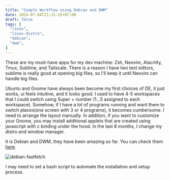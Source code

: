 ```yaml
---
title: "Simple Workflow using Debian and DWM"
date: 2024-07-04T21:21:15+07:00
draft: false
tags: [
  "linux",
  "linux-distro",
  "debian",
  "dwm",
]
---
```


These are my must-have apps for my dev machine: Zsh, Neovim, Alacritty, Tmux, Sublime, and Tailscale. 
There is a reason I have two text editors, sublime is really good at opening big files, so I'll keep it until Neovim can handle big files.

Ubuntu and Gnome have always been become my first choices of DE, it just works, ui feels intuitive, and it looks good.
I used to have 4-5 workspaces that I could switch using Super + number (1...5 assigned to each workspace).
Somehow, if I have a lot of programs running and want them to switch places(one screen with 3 or 4 programs), it becomes cumbersome.
I need to arrange the layout manually.
In addition, if you want to customize your Gnome, you may install additional applets that are created using javascript with c binding under the hood.
In the last 8 months, I change my distro and window manager. 

It is Debian and DWM, they have been amazing so far.
You can check them [here](https://github.com/kru/dotfiles/tree/debian).

![debian-fastfetch](/images/debian.jpg)

I may need to set a bash script to automate the installation and setup process.
